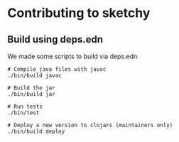 # Contributing to sketchy


## Build using deps.edn

We made some scripts to build via deps.edn

```
# Compile java files with javac
./bin/build javac

# Build the jar
./bin/build jar

# Run tests
./bin/test

# Deploy a new version to clojars (maintainers only)
./bin/build deploy
```